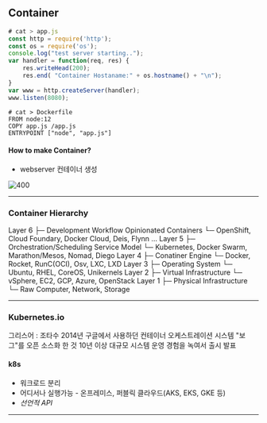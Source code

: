 ## Container
``` js
# cat > app.js
const http = require('http');
const os = require('os');
console.log("test server starting..");
var handler = function(req, res) {
	res.writeHead(200);
	res.end( "Container Hostaname:" + os.hostname() + "\n");
}
var www = http.createServer(handler);
www.listen(8080);
```

``` docker
# cat > Dockerfile
FROM node:12
COPY app.js /app.js
ENTRYPOINT ["node", "app.js"]
```

#### How to make Container?
* webserver 컨테이너 생성

![400](https://i.imgur.com/ieHmQvH.png)

---
### Container Hierarchy

Layer 6
 ├─ Development Workflow Opinionated Containers
 └─ OpenShift, Cloud Foundary, Docker Cloud, Deis, Flynn ...
 Layer 5
  ├─ Orchestration/Scheduling Service Model
  └─ Kubernetes, Docker Swarm, Marathon/Mesos, Nomad, Diego
 Layer 4
 ├─ Conatiner Engine
 └─ Docker, Rocket, RunC(OCI), Osv, LXC, LXD
Layer 3
 ├─ Operating System
 └─ Ubuntu, RHEL, CoreOS, Unikernels
Layer 2
 ├─ Virtual Infrastructure
 └─ vSphere, EC2, GCP, Azure, OpenStack
Layer 1
 ├─ Physical Infrastructure
 └─ Raw Computer, Network, Storage

---
### Kubernetes.io

그리스어 : 조타수
2014년 구글에서 사용하던 컨테이너 오케스트레이션 시스템 "보그"를 오픈 소스화 한 것
10년 이상 대규모 시스템 운영 경험을 녹여서 출시 발표

#### k8s

* 워크로드 분리
* 어디서나 실행가능 - 온프레미스, 퍼블릭 클라우드(AKS, EKS, GKE 등)
* *선언적 API*

---
